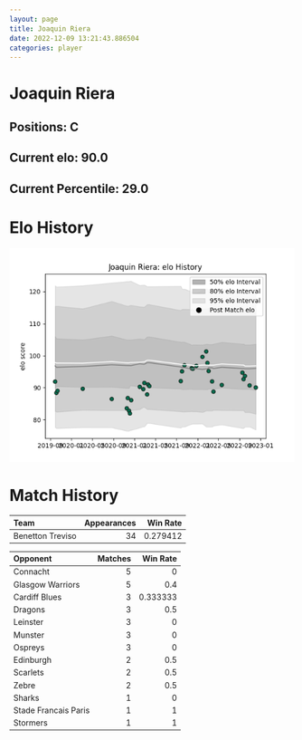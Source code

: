 ```yaml
---  
layout: page  
title: Joaquin Riera  
date: 2022-12-09 13:21:43.886504  
categories: player  
---
```

# Joaquin Riera

## Positions: C

## Current elo: 90.0

## Current Percentile: 29.0

# Elo History


![elo history](history_JoaquinRiera.png)
# Match History


| Team             |   Appearances |   Win Rate |
|:-----------------|--------------:|-----------:|
| Benetton Treviso |            34 |   0.279412 |

| Opponent             |   Matches |   Win Rate |
|:---------------------|----------:|-----------:|
| Connacht             |         5 |   0        |
| Glasgow Warriors     |         5 |   0.4      |
| Cardiff Blues        |         3 |   0.333333 |
| Dragons              |         3 |   0.5      |
| Leinster             |         3 |   0        |
| Munster              |         3 |   0        |
| Ospreys              |         3 |   0        |
| Edinburgh            |         2 |   0.5      |
| Scarlets             |         2 |   0.5      |
| Zebre                |         2 |   0.5      |
| Sharks               |         1 |   0        |
| Stade Francais Paris |         1 |   1        |
| Stormers             |         1 |   1        |
